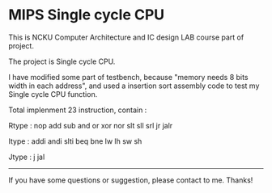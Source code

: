 # MIPS Single cycle CPU

This is NCKU Computer Architecture and IC design LAB course part of project. 

The project is Single cycle CPU.

I have modified some part of testbench, because "memory needs 8 bits width in each address", and used a insertion sort assembly code to test my Single cycle CPU function.


Total implenment 23 instruction, contain :

Rtype :
  nop  add  sub  and  or  xor  nor  slt  sll  srl  jr  jalr
 
Itype :
  addi  andi  slti  beq  bne  lw  lh  sw  sh
  
Jtype :
  j  jal

--------------------------------------------------------------------

If you have some questions or suggestion, please contact to me. Thanks!
    
